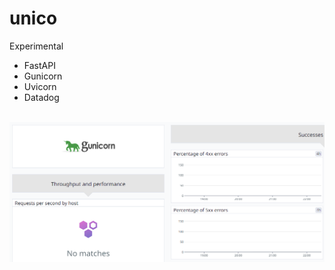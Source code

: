 # unico
Experimental

* FastAPI
* Gunicorn
* Uvicorn
* Datadog

\
![Capture](https://raw.githubusercontent.com/ybs32/unico/images/Capture.png)

